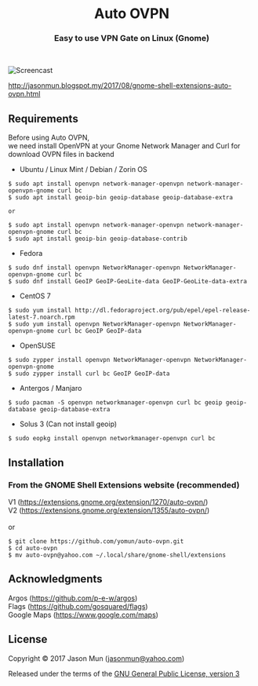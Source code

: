 <h1 align="center">Auto OVPN</h1>
<h3 align="center">Easy to use VPN Gate on Linux (Gnome)</h3>
<br>

![Screencast](https://extensions.gnome.org/extension-data/screenshots/screenshot_1355.png)

http://jasonmun.blogspot.my/2017/08/gnome-shell-extensions-auto-ovpn.html
<br>

## Requirements

Before using Auto OVPN, <br>
we need install OpenVPN at your Gnome Network Manager and Curl for download OVPN files in backend<br>

- Ubuntu / Linux Mint / Debian / Zorin OS
```
$ sudo apt install openvpn network-manager-openvpn network-manager-openvpn-gnome curl bc
$ sudo apt install geoip-bin geoip-database geoip-database-extra

or

$ sudo apt install openvpn network-manager-openvpn network-manager-openvpn-gnome curl bc
$ sudo apt install geoip-bin geoip-database-contrib
```
- Fedora
```
$ sudo dnf install openvpn NetworkManager-openvpn NetworkManager-openvpn-gnome curl bc
$ sudo dnf install GeoIP GeoIP-GeoLite-data GeoIP-GeoLite-data-extra
```
- CentOS 7
```
$ sudo yum install http://dl.fedoraproject.org/pub/epel/epel-release-latest-7.noarch.rpm
$ sudo yum install openvpn NetworkManager-openvpn NetworkManager-openvpn-gnome curl bc GeoIP GeoIP-data
```
- OpenSUSE
```
$ sudo zypper install openvpn NetworkManager-openvpn NetworkManager-openvpn-gnome
$ sudo zypper install curl bc GeoIP GeoIP-data
```
- Antergos / Manjaro
```
$ sudo pacman -S openvpn networkmanager-openvpn curl bc geoip geoip-database geoip-database-extra
```
- Solus 3 (Can not install geoip)
```
$ sudo eopkg install openvpn networkmanager-openvpn curl bc
```
## Installation

### From the GNOME Shell Extensions website (recommended)
V1 (https://extensions.gnome.org/extension/1270/auto-ovpn/)<br>
V2 (https://extensions.gnome.org/extension/1355/auto-ovpn/)
<br><br>
or
```
$ git clone https://github.com/yomun/auto-ovpn.git
$ cd auto-ovpn
$ mv auto-ovpn@yahoo.com ~/.local/share/gnome-shell/extensions
```
## Acknowledgments

Argos (https://github.com/p-e-w/argos)<br>
Flags (https://github.com/gosquared/flags)<br>
Google Maps (https://www.google.com/maps)

## License

Copyright &copy; 2017 Jason Mun (<jasonmun@yahoo.com>)

Released under the terms of the [GNU General Public License, version 3](https://gnu.org/licenses/gpl.html)
